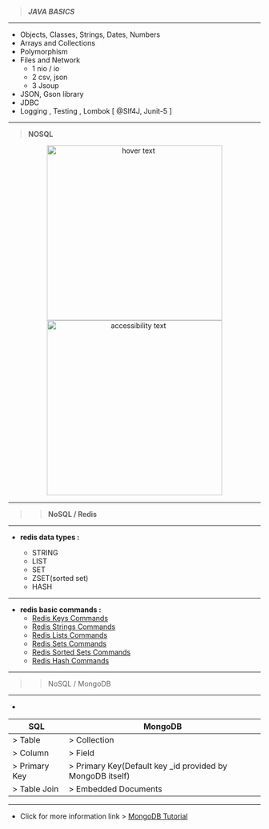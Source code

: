 >___JAVA BASICS___
---
+ Objects, Classes, Strings, Dates, Numbers
+ Arrays and Collections
+ Polymorphism
+ Files and Network
  - 1 nio / io
  - 2 csv, json
  - 3 Jsoup
+ JSON, Gson library
+ JDBC
+ Logging , Testing , Lombok   [ @Slf4J, Junit-5 ]
---


>__NOSQL__
<p align="center">
  <img src="C:\Users\User\OneDrive\Рабочий стол\Nosql\images\oracle-nosql.png" width="350" title="hover text">
  <img src="C:\Users\User\OneDrive\Рабочий стол\Nosql\images\oracle-nosql.png" width="350" alt="accessibility text">
</p>


---
>>__NoSQL / Redis__
---
+ __redis data types :__

  - STRING
  - LIST
  - SET
  - ZSET(sorted set)
  - HASH
>
---
+ __redis basic commands :__
   - [Redis Keys Commands](https://www.tutorialspoint.com/redis/redis_keys.htm)
   - [Redis Strings Commands](https://www.tutorialspoint.com/redis/redis_strings.htm)
   - [Redis Lists Commands](https://www.tutorialspoint.com/redis/redis_lists.htm)   
   - [Redis Sets Commands](https://www.tutorialspoint.com/redis/redis_sets.htm)
   - [Redis Sorted Sets Commands](https://www.tutorialspoint.com/redis/redis_sorted_sets.htm)  
   - [Redis Hash Commands](https://www.tutorialspoint.com/redis/redis_hashes.htm) 
---
>>NoSQL / MongoDB
---
+

|SQL|MongoDB|
|---|-------|
|> Table|> Collection|
|> Column|> Field|
|> Primary Key|> Primary Key(Default key _id provided by MongoDB itself)|
|> Table Join|> Embedded Documents|
---
+ Click for more information link > [MongoDB Tutorial](https://www.tutorialspoint.com/mongodb/)

